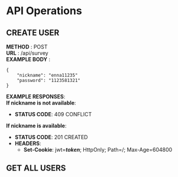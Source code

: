# API Operations

## CREATE USER

**METHOD** : POST <br>
**URL** : /api/survey <br>
**EXAMPLE BODY** : <br>
```
{
    "nickname": "enna11235"
    "password": "1123581321"
}
```
**EXAMPLE RESPONSES**: <br>
**If nickname is not available**: <br>
+ **STATUS CODE**: 409 CONFLICT <br>

**If nickname is available**: <br>
+ **STATUS CODE**: 201 CREATED <br>
+ **HEADERS**: <br>
    + **Set-Cookie**: jwt=***token***; HttpOnly; Path=/; Max-Age=604800 <br>

## GET ALL USERS


